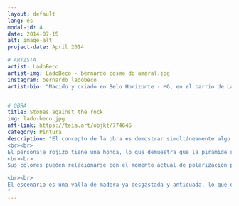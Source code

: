 ```yaml
---
layout: default
lang: es
modal-id: 4
date: 2014-07-15
alt: image-alt
project-date: April 2014

# ARTISTA
artist: LadoBeco
artist-img: LadoBeco - bernardo cosme do amaral.jpg
instagram: bernardo_ladobeco
artist-bio: "Nacido y criado en Belo Horizonte - MG, en el barrio de Lagoinha, se está graduando en Bellas Artes en Guignard (Universidad del Estado de Minas Gerais). Comenzó su trabajo con el graffiti y el street art hace 15 años y se unió al grupo Arte Urbana Rupestre. Trabajó como monitor de taller de graffiti para el programa social Fica Vivo, Projovem y para el colectivo Fábrica de Graffiti."


# OBRA
title: Stones against the rock
img: lado-beco.jpg
nft-link: https://teia.art/objkt/774646
category: Pintura
description: "El concepto de la obra es demostrar simultáneamente algo elemental y dudoso referenciado en un juego infantil. En él traigo dos personajes en los que uno se apoya en la fuerza del otro. Sus características físicas pueden entenderse como la pirámide social que se compone de una base amplia, pero limitada en recursos, por eso la persona azul es más pequeña y delgada. El personaje rojizo es más grande, a pesar de ser igualmente delgado, lo que puede demostrar que tanto la base como la cúspide de la pirámide carecen de algo que los nutra de verdad.
<br><br>
El personaje rojizo tiene una honda, lo que demuestra que la pirámide superior está equipada con un arma mientras está sostenida por la base, que incluso con su limitación y desventaja de recursos sostiene la parte superior. La principal duda es el hecho de que ambos personajes tienen los ojos vendados, tienen armas, objetivo, pero no visión, lo que hace más compleja la lucha contra un verdadero enemigo.
<br><br>
Sus colores pueden relacionarse con el momento actual de polarización política en nuestro país, en el que estamos en el mismo lugar, pero divididos. Y sin visión, no podemos mirar hacia abajo para ver las necesidades debajo de nuestro ombligo, y no podemos mirar hacia arriba para ver el panorama general.

<br><br>
El escenario es una valla de madera ya desgastada y anticuada, lo que dificulta la visualización de un cielo azul perceptible a través de los agujeros y ranuras. Este escenario puede interpretarse como el cerco de la vieja política, que aún nos rodea a pesar de que ya podemos ver pequeños agujeros que nos llevan a una visión más amplia del mundo.
"
---
```

